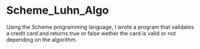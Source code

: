 # Scheme_Luhn_Algo
Using the Scheme programming language, I wrote a program that validates a credit card and returns true or false wether the card is valid or not depending on the algorithm.
